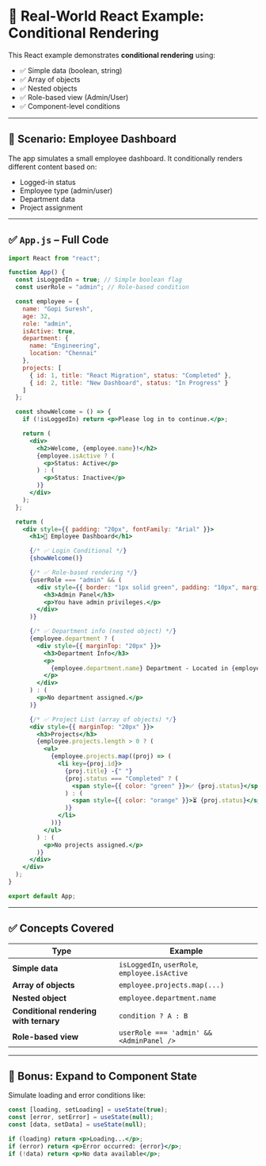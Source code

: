 
# 🏢 Real-World React Example: Conditional Rendering

This React example demonstrates **conditional rendering** using:

- ✅ Simple data (boolean, string)
- ✅ Array of objects
- ✅ Nested objects
- ✅ Role-based view (Admin/User)
- ✅ Component-level conditions

---

## 📘 Scenario: Employee Dashboard

The app simulates a small employee dashboard. It conditionally renders different content based on:

- Logged-in status
- Employee type (admin/user)
- Department data
- Project assignment

---

## ✅ `App.js` – Full Code

```jsx
import React from "react";

function App() {
  const isLoggedIn = true; // Simple boolean flag
  const userRole = "admin"; // Role-based condition

  const employee = {
    name: "Gopi Suresh",
    age: 32,
    role: "admin",
    isActive: true,
    department: {
      name: "Engineering",
      location: "Chennai"
    },
    projects: [
      { id: 1, title: "React Migration", status: "Completed" },
      { id: 2, title: "New Dashboard", status: "In Progress" }
    ]
  };

  const showWelcome = () => {
    if (!isLoggedIn) return <p>Please log in to continue.</p>;

    return (
      <div>
        <h2>Welcome, {employee.name}!</h2>
        {employee.isActive ? (
          <p>Status: Active</p>
        ) : (
          <p>Status: Inactive</p>
        )}
      </div>
    );
  };

  return (
    <div style={{ padding: "20px", fontFamily: "Arial" }}>
      <h1>🏢 Employee Dashboard</h1>

      {/* ✅ Login Conditional */}
      {showWelcome()}

      {/* ✅ Role-based rendering */}
      {userRole === "admin" && (
        <div style={{ border: "1px solid green", padding: "10px", marginTop: "10px" }}>
          <h3>Admin Panel</h3>
          <p>You have admin privileges.</p>
        </div>
      )}

      {/* ✅ Department info (nested object) */}
      {employee.department ? (
        <div style={{ marginTop: "20px" }}>
          <h3>Department Info</h3>
          <p>
            {employee.department.name} Department - Located in {employee.department.location}
          </p>
        </div>
      ) : (
        <p>No department assigned.</p>
      )}

      {/* ✅ Project List (array of objects) */}
      <div style={{ marginTop: "20px" }}>
        <h3>Projects</h3>
        {employee.projects.length > 0 ? (
          <ul>
            {employee.projects.map((proj) => (
              <li key={proj.id}>
                {proj.title} -{" "}
                {proj.status === "Completed" ? (
                  <span style={{ color: "green" }}>✅ {proj.status}</span>
                ) : (
                  <span style={{ color: "orange" }}>⏳ {proj.status}</span>
                )}
              </li>
            ))}
          </ul>
        ) : (
          <p>No projects assigned.</p>
        )}
      </div>
    </div>
  );
}

export default App;
```

---

## ✅ Concepts Covered

| Type | Example |
|------|---------|
| **Simple data** | `isLoggedIn`, `userRole`, `employee.isActive` |
| **Array of objects** | `employee.projects.map(...)` |
| **Nested object** | `employee.department.name` |
| **Conditional rendering with ternary** | `condition ? A : B` |
| **Role-based view** | `userRole === 'admin' && <AdminPanel />` |

---

## 📘 Bonus: Expand to Component State

Simulate loading and error conditions like:

```jsx
const [loading, setLoading] = useState(true);
const [error, setError] = useState(null);
const [data, setData] = useState(null);

if (loading) return <p>Loading...</p>;
if (error) return <p>Error occurred: {error}</p>;
if (!data) return <p>No data available</p>;
```
